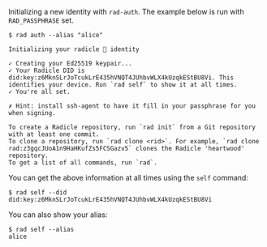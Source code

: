 Initializing a new identity with `rad-auth`.
The example below is run with `RAD_PASSPHRASE` set.

```
$ rad auth --alias "alice"

Initializing your radicle 👾 identity

✓ Creating your Ed25519 keypair...
✓ Your Radicle DID is did:key:z6MknSLrJoTcukLrE435hVNQT4JUhbvWLX4kUzqkEStBU8Vi. This identifies your device. Run `rad self` to show it at all times.
✓ You're all set.

✗ Hint: install ssh-agent to have it fill in your passphrase for you when signing.

To create a Radicle repository, run `rad init` from a Git repository with at least one commit.
To clone a repository, run `rad clone <rid>`. For example, `rad clone rad:z3gqcJUoA1n9HaHKufZs5FCSGazv5` clones the Radicle 'heartwood' repository.
To get a list of all commands, run `rad`.
```

You can get the above information at all times using the `self` command:

```
$ rad self --did
did:key:z6MknSLrJoTcukLrE435hVNQT4JUhbvWLX4kUzqkEStBU8Vi
```

You can also show your alias:

```
$ rad self --alias
alice
```
